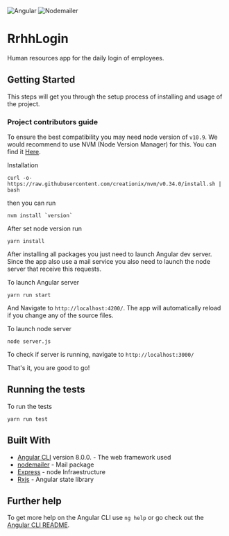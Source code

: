 ![Angular](https://www.google.com/url?sa=i&source=images&cd=&ved=2ahUKEwj7y6K3n9LiAhULuRoKHSCzCOkQjRx6BAgBEAU&url=https%3A%2F%2Fblog.ninja-squad.com%2F&psig=AOvVaw2DsNXBjC663iuJO02bSfRN&ust=1559820799647098) ![Nodemailer](https://avatars2.githubusercontent.com/u/16486629?s=400&v=4)

# RrhhLogin

Human resources app for the daily login of employees.

## Getting Started

This steps will get you through the setup process of installing and usage of the project.

### Project contributors guide

To ensure the best compatibility you may need node version of `v10.9`. We would recommend to use NVM (Node Version Manager) for this. You can find it [Here](https://github.com/creationix/nvm).

Installation

```
curl -o- https://raw.githubusercontent.com/creationix/nvm/v0.34.0/install.sh | bash
```

then you can run

```
nvm install `version`
```

After set node version run

```
yarn install
```

After installing all packages you just need to launch Angular dev server. Since the app also use a mail service you also need to launch the node server that receive
this requests.

To launch Angular server

```
yarn run start
```

And Navigate to `http://localhost:4200/`. The app will automatically reload if you change any of the source files.

To launch node server

```
node server.js
```

To check if server is running, navigate to `http://localhost:3000/`

That's it, you are good to go!

## Running the tests

To run the tests

```
yarn run test
```

## Built With

- [Angular CLI](https://github.com/angular/angular-cli) version 8.0.0. - The web framework used
- [nodemailer](https://nodemailer.com/about/) - Mail package
- [Express](https://expressjs.com/es/) - node Infraestructure
- [Rxjs](https://angular.io/guide/rx-library) - Angular state library

## Further help

To get more help on the Angular CLI use `ng help` or go check out the [Angular CLI README](https://github.com/angular/angular-cli/blob/master/README.md).
